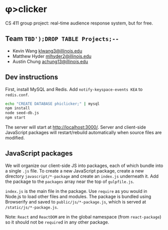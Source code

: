 # &phi;>clicker
CS 411 group project: real-time audience response system, but for free.

## Team `TBD');DROP TABLE Projects;--`
- Kevin Wang <klwang3@illinois.edu>
- Matthew Hyder <mlhyder2@illinois.edu>
- Austin Chung <achung13@illinois.edu>

## Dev instructions
First, install MySQL and Redis. Add `notify-keyspace-events KEA` to `redis.conf`.

```bash
echo "CREATE DATABASE phiclicker;" | mysql
npm install
node seed-db.js
npm start
```

The server will start at [http://localhost:3000/](http://localhost:3000/). Server and client-side JavaScript packages will restart/rebuild automatically when source files are modified.

## JavaScript packages
We will organize our client-side JS into packages, each of which bundle into a single `.js` file. To create a new JavaScript package, create a new directory `javascript/*-package` and create an `index.js` underneath it. Add the package to the `packages` array near the top of `gulpfile.js`.

`index.js` is the main file in the package. Use `require` as you would in Node.js to load other files and modules. The package is bundled using Browserify and saved to `public/js/*-package.js`, which is served at `/static/js/*-package.js`.

Note: `React` and `ReactDOM` are in the global namespace (from `react-package`) so it should not be `require`d in any other package.
